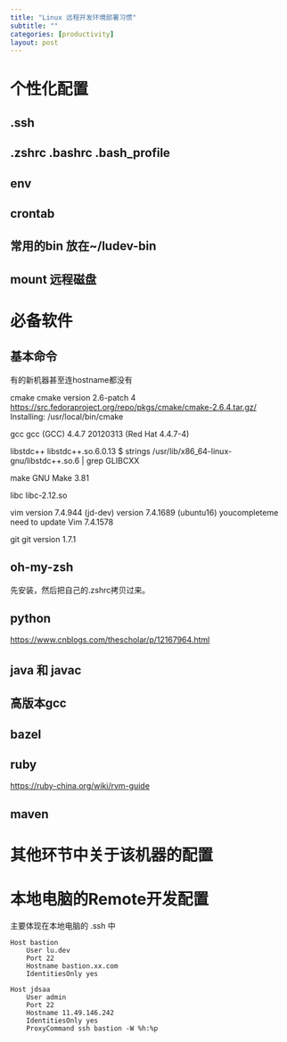 ```yaml
---
title: "Linux 远程开发环境部署习惯"
subtitle: ""
categories: [productivity]
layout: post
---
```


# 个性化配置
## .ssh

## .zshrc .bashrc .bash_profile

## env

## crontab

## 常用的bin 放在~/ludev-bin

## mount 远程磁盘




# 必备软件

## 基本命令
有的新机器甚至连hostname都没有


cmake
cmake version 2.6-patch 4
https://src.fedoraproject.org/repo/pkgs/cmake/cmake-2.6.4.tar.gz/
Installing: /usr/local/bin/cmake


gcc
gcc (GCC) 4.4.7 20120313 (Red Hat 4.4.7-4)


libstdc++
libstdc++.so.6.0.13
 $ strings /usr/lib/x86_64-linux-gnu/libstdc++.so.6 | grep GLIBCXX


make
GNU Make 3.81


libc
libc-2.12.so


vim
version 7.4.944 (jd-dev)
version 7.4.1689 (ubuntu16)
youcompleteme need to update Vim 7.4.1578


git
git version 1.7.1


## oh-my-zsh
先安装，然后把自己的.zshrc拷贝过来。

## python
https://www.cnblogs.com/thescholar/p/12167964.html

## java 和 javac


## 高版本gcc


## bazel

## ruby
https://ruby-china.org/wiki/rvm-guide

## maven



# 其他环节中关于该机器的配置


# 本地电脑的Remote开发配置
主要体现在本地电脑的 .ssh 中

```
Host bastion
    User lu.dev
    Port 22
    Hostname bastion.xx.com
    IdentitiesOnly yes

Host jdsaa
    User admin
    Port 22
    Hostname 11.49.146.242
    IdentitiesOnly yes
    ProxyCommand ssh bastion -W %h:%p
```